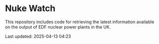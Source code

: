 # Nuke Watch

This repository includes code for retrieving the latest information available on the output of EDF nuclear power plants in the UK.

Last updated: 2025-04-13 04:23